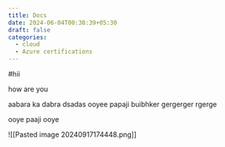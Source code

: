 ```yaml
---
title: Docs
date: 2024-06-04T00:38:39+05:30
draft: false
categories:
  - cloud
  - Azure certifications
---
```


#hii

how are you


aabara ka dabra 
dsadas
ooyee papaji
buibhker
gergerger
rgerge

ooye paaji ooye



![[Pasted image 20240917174448.png]]